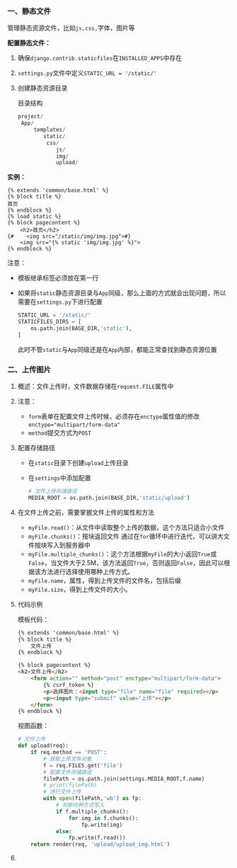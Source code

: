 ### 一、静态文件

管理静态资源文件，比如`js,css,`字体，图片等

**配置静态文件：**

1. 确保`django.contrib.staticfiles`在`INSTALLED_APPS`中存在

2. `settings.py`文件中定义`STATIC_URL = '/static/'`

3. 创建静态资源目录

   目录结构

   ```python
   project/
   	App/
       	templates/
           static/
           	css/
               js/
               img/
               upload/
   ```

**实例：**

```django
{% extends 'common/base.html' %}
{% block title %}
首页
{% endblock %}
{% load static %}
{% block pagecontent %}
    <h2>首页</h2>
{#    <img src="/static/img/img.jpg">#}
    <img src="{% static 'img/img.jpg' %}">
{% endblock %}
```

注意：

- 模板继承标签必须放在第一行

- 如果将`static`静态资源目录与`App`同级，那么上面的方式就会出现问题，所以需要在`settings.py`下进行配置

  ```python
  STATIC_URL = '/static/'
  STATICFILES_DIRS = [
      os.path.join(BASE_DIR,'static'),
  ]
  ```

  此时不管`static`与`App`同级还是在`App`内部，都能正常查找到静态资源位置

### 二、上传图片

1. 概述：文件上传时，文件数据存储在`request.FILE`属性中

2. 注意：

   - `form`表单在配置文件上传时候，必须存在`enctype`属性值的修改`enctype="multipart/form-data"`
   - `method`提交方式为`POST`

3. 配置存储路径

   - 在`static`目录下创建`upload`上传目录

   - 在`settings`中添加配置

     ```python
     # 文件上传存储路径
     MEDIA_ROOT = os.path.join(BASE_DIR,'static/upload')
     ```

4. 在文件上传之前，需要掌握文件上传的属性和方法

   - `myFile.read()`：从文件中读取整个上传的数据，这个方法只适合小文件
   - `myFile.chunks()`：按块返回文件  通过在`for`循环中进行迭代，可以讲大文件按块写入到服务器中
   - `myFile.multiple_chunks()`：这个方法根据`myFile`的大小返回`True`或`False`，当文件大于2.5M，该方法返回`True`，否则返回`False`，因此可以根据该方法进行选择使用哪种上传方式。
   - `myFile.name`，属性，得到上传文件的文件名，包括后缀
   - `myFile.size`，得到上传文件的大小。

5. 代码示例

   模板代码：

   ```html
   {% extends 'common/base.html' %}
   {% block title %}
       文件上传
   {% endblock %}
   
   {% block pagecontent %}
   <h2>文件上传</h2>
       <form action="" method="post" enctype="multipart/form-data">
           {% csrf_token %}
           <p>选择图片：<input type="file" name="file" required></p>
           <p><input type="submit" value="上传"></p>
       </form>
   {% endblock %}
   ```

   视图函数：

   ```python
   # 文件上传
   def upload(req):
       if req.method == 'POST':
           # 获取上传文件对象
           f = req.FILES.get('file')
           # 配置文件存储路径
           filePath = os.path.join(settings.MEDIA_ROOT,f.name)
           # print(filePath)
           # 进行文件上传
           with open(filePath,'wb') as fp:
               # 判断何种方式写入
               if f.multiple_chunks():
                   for img in f.chunks():
                       fp.write(img)
               else:
                   fp.write(f.read())
       return render(req, 'upload/upload_img.html')
   ```

6. 